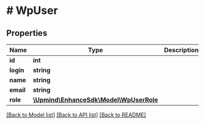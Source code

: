 # # WpUser

## Properties

Name | Type | Description | Notes
------------ | ------------- | ------------- | -------------
**id** | **int** |  |
**login** | **string** |  |
**name** | **string** |  | [optional]
**email** | **string** |  |
**role** | [**\Upmind\EnhanceSdk\Model\WpUserRole**](WpUserRole.md) |  |

[[Back to Model list]](../../README.md#models) [[Back to API list]](../../README.md#endpoints) [[Back to README]](../../README.md)
